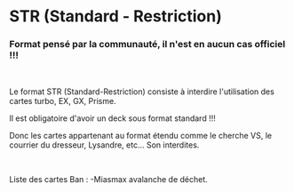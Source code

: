 # STR (Standard - Restriction)

### Format pensé par la communauté, il n'est en aucun cas officiel !!!

<br>

Le format STR (Standard-Restriction) consiste à interdire l'utilisation des cartes turbo, EX, GX, Prisme.

Il est obligatoire d'avoir un deck sous format standard !!!

Donc les cartes appartenant au format étendu comme le cherche VS, le courrier du dresseur, Lysandre, etc... Son interdites.

<br>

Liste des cartes Ban :
-Miasmax avalanche de déchet.
